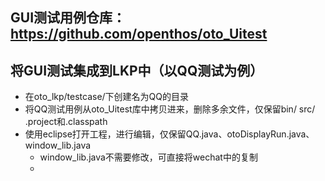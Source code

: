 ## GUI测试用例仓库：https://github.com/openthos/oto_Uitest
## 将GUI测试集成到LKP中（以QQ测试为例）
- 在oto_lkp/testcase/下创建名为 QQ的目录
- 将 QQ测试用例从oto_Uitest库中拷贝进来，删除多余文件，仅保留bin/ src/ .project和.classpath
- 使用eclipse打开工程，进行编辑，仅保留QQ.java、otoDisplayRun.java、window_lib.java
  - window_lib.java不需要修改，可直接将wechat中的复制
  -
